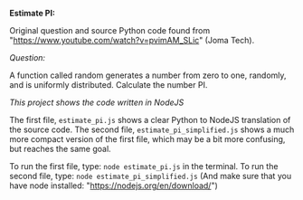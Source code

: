 **Estimate PI:**

Original question and source Python code found from "https://www.youtube.com/watch?v=pvimAM_SLic" (Joma Tech).

*Question:*

A function called random generates a number from zero to one, randomly, and is uniformly distributed. Calculate the number PI.

*This project shows the code written in NodeJS*

The first file, `estimate_pi.js` shows a clear Python to NodeJS translation of the source code. The second file, `estimate_pi_simplified.js` shows a much more compact version of the first file, which may be a bit more confusing, but reaches the same goal.

To run the first file, type: `node estimate_pi.js` in the terminal. To run the second file, type: `node estimate_pi_simplified.js` (And make sure that you have node installed: "https://nodejs.org/en/download/")